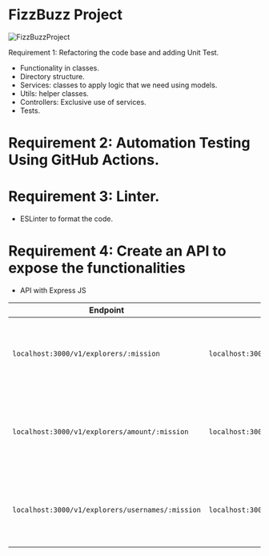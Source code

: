 # FizzBuzz Project 
 ![FizzBuzzProject](https://user-images.githubusercontent.com/92350521/177856730-21c091fd-f907-41d9-ac55-5373cca495cc.png)



Requirement 1: Refactoring the code base and adding Unit Test.
- Functionality in classes.
- Directory structure.
- Services: classes to apply logic that we need using models.
- Utils: helper classes.
- Controllers: Exclusive use of services.
- Tests.
# Requirement 2: Automation Testing Using GitHub Actions.
# Requirement 3: Linter. 
- ESLinter to format the code.
# Requirement 4: Create an API to expose the functionalities

- API with Express JS

| Endpoint | Request | Response |
|---|---|---|
| `localhost:3000/v1/explorers/:mission` | `localhost:3000/v1/explorers/node` | Get the explorer list based in the mission you sent (node)  |
| `localhost:3000/v1/explorers/amount/:mission` | `localhost:3000/v1/explorers/amount/node` | Get the explorers quantity based in the mission you sent (node)  |
| `localhost:3000/v1/explorers/usernames/:mission` | `localhost:3000/v1/explorers/usernames/node` | Get the usernames list  based in the mission you sent (node) |


